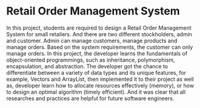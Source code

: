 # Retail Order Management System

In this project, students are required to design a Retail Order Management System for small retailers. And there are two different stockholders, admin and customer. Admin can manage customers, manage products and manage orders. Based on the system requirements, the customer can only manage orders. In this project, the developer learns the fundamentals of object-oriented programmings, such as inheritance, polymorphism, encapsulation, and abstraction. The developer got the chance to differentiate between a variety of data types and its unique features, for example, Vectors and ArrayList, then implemented it to their project as well as, developer learn how to allocate resources effectively (memory), or how to design an optimal algorithm (timely efficient). And it was clear that all researches and practices are helpful for future software engineers.
